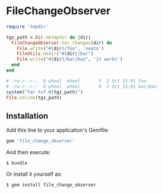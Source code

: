 # FileChangeObserver

```ruby
require 'tmpdir'

tgz_path = Dir.mktmpdir do |dir|
  FileChangeObserver.tar_changes(dir) do
    File.write("#{dir}/foo", 'neato')
    FileUtils.mkdir("#{dir}/bar")
    File.write("#{dir}/bar/baz", 'it works')
  end
end

# -rw-r--r--  0 wheel  wheel       5  2 Oct 15:01 foo
# -rw-r--r--  0 wheel  wheel       8  2 Oct 15:01 bar/baz
system("tar tvf #{tgz_path}")
File.unlink(tgz_path)
```

## Installation

Add this line to your application's Gemfile:

```ruby
gem 'file_change_observer'
```

And then execute:

    $ bundle

Or install it yourself as:

    $ gem install file_change_observer
